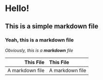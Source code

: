 # Hello!
## This is a simple markdown file
### Yeah, this is a markdown file
_Obviously, this is a **markdown** file_

This File | This File
--------: | :--------
A markdown file | A markdown file

